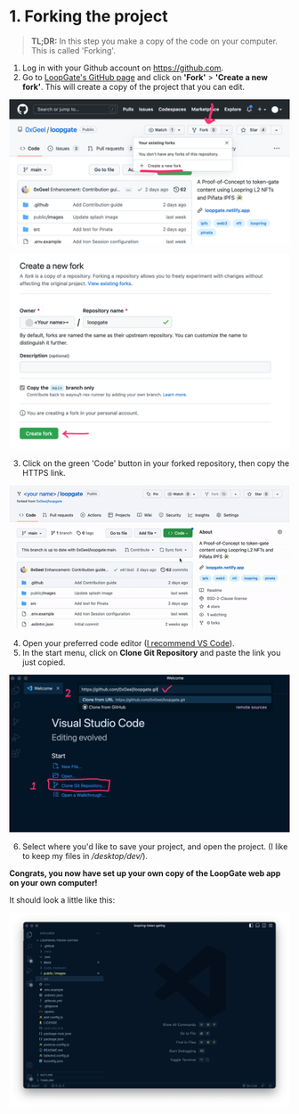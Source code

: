# 1. Forking the project

> **TL;DR:** In this step you make a copy of the code on your computer. This is called 'Forking'.

1. Log in with your Github account on https://github.com.
2. Go to [LoopGate's GitHub page](https://github.com/0xGeel/loopgate) and click on **'Fork'** > **'Create a new fork'**. This will create a copy of the project that you can edit.

![Click on 'Fork' > 'Create a new fork'.](../../public/images/docs/fork-step-1.png)

![Name the repository any way you'd like.](../../public/images/docs/fork-step-2.png)

3. Click on the green 'Code' button in your forked repository, then copy the HTTPS link.

![Copy a link to your github repository](../../public/images/docs/fork-step-3.gif)

4. Open your preferred code editor ([I recommend VS Code](https://code.visualstudio.com/)).
5. In the start menu, click on **Clone Git Repository** and paste the link you just copied.

![Clone a Git Repository, then paste the link you've just copied.](../../public/images/docs/fork-step-4.png)

6. Select where you'd like to save your project, and open the project. (I like to keep my files in _/desktop/dev/_).

**Congrats, you now have set up your own copy of the LoopGate web app on your own computer!**

It should look a little like this:

![](../../public/images/docs/fork-step-done.png)
